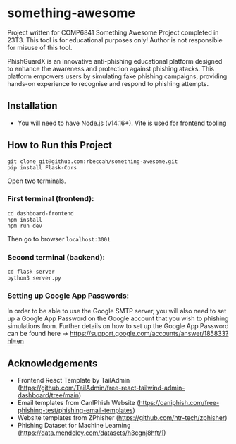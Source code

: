# something-awesome

Project written for COMP6841 Something Awesome Project completed in 23T3. This tool is for educational purposes only! Author is not responsible for misuse of this tool. 

PhishGuardX is an innovative anti-phishing educational platform designed to enhance the awareness and protection against phishing atacks. This 
platform empowers users by simulating fake phishing campaigns, providing hands-on experience to recognise and respond to phishing attempts. 

## Installation
- You will need to have Node.js (v14.16+). Vite is used for frontend tooling

## How to Run this Project
```
git clone git@github.com:rbeccah/something-awesome.git
pip install Flask-Cors
```

Open two terminals. 

### First terminal (frontend):
```
cd dashboard-frontend
npm install
npm run dev
```
Then go to browser `localhost:3001`

### Second terminal (backend):
```
cd flask-server
python3 server.py
```

### Setting up Google App Passwords:
In order to be able to use the Google SMTP server, you will also need to set up a Google App Password on the Google account that you 
wish to phishing simulations from. 
Further details on how to set up the Google App Password can be found here -> https://support.google.com/accounts/answer/185833?hl=en


## Acknowledgements
- Frontend React Template by TailAdmin (https://github.com/TailAdmin/free-react-tailwind-admin-dashboard/tree/main)
- Email templates from CanIPhish Website (https://caniphish.com/free-phishing-test/phishing-email-templates)
- Website templates from ZPhisher (https://github.com/htr-tech/zphisher)
- Phishing Dataset for Machine Learning (https://data.mendeley.com/datasets/h3cgnj8hft/1)